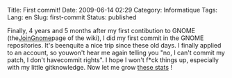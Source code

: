 Title: First commit!
Date: 2009-06-14 02:29
Category: Informatique
Tags:
Lang: en
Slug: first-commit
Status: published

Finally, 4 years and 5 months after my first contibution to GNOME (the[JoinGnome](http://live.gnome.org/action/recall/JoinGnome?action=recall&rev=1)page of the wiki), I did my first commit in the GNOME repositories. It's beenquite a nice trip since these old days. I finally applied to an account, so youwon't hear me again telling you "no, I can't commit my patch, I don't havecommit rights". I hope I won't f\*ck things up, especially with my little gitknowledge. Now let me grow [these stats](https://cia.vc/stats/author/liberforce) !
